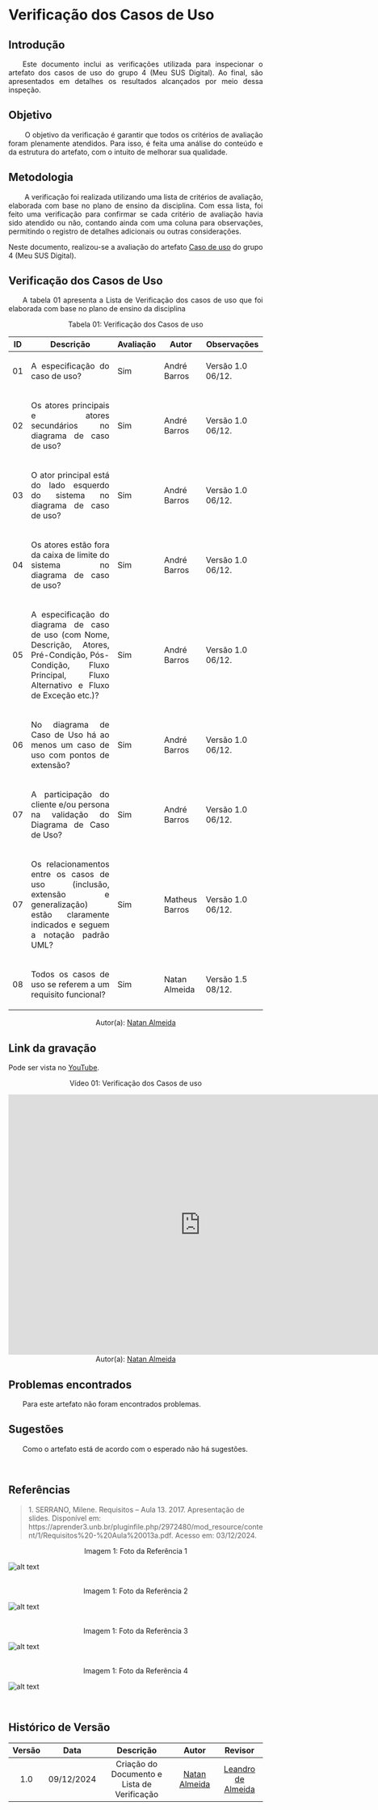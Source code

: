 #  Verificação dos Casos de Uso

## Introdução
<p align="justify">
&emsp;&emsp;Este documento inclui as verificações utilizada para inspecionar o artefato dos casos de uso do grupo 4 (Meu SUS Digital). Ao final, são apresentados em detalhes os resultados alcançados por meio dessa inspeção.
</p>

## Objetivo
<p align="justify">
&emsp;&emsp; O objetivo da verificação é garantir que todos os critérios de avaliação foram plenamente atendidos. Para isso, é feita uma análise do conteúdo e da estrutura do artefato, com o intuito de melhorar sua qualidade.
</p>

## Metodologia
<p align="justify">
&emsp;&emsp; A verificação foi realizada utilizando uma lista de critérios de avaliação, elaborada com base no plano de ensino da disciplina. Com essa lista, foi feito uma verificação para confirmar se cada critério de avaliação havia sido atendido ou não, contando ainda com uma coluna para observações, permitindo o registro de detalhes adicionais ou outras considerações.

Neste documento, realizou-se a avaliação do artefato <a href="https://requisitos-de-software.github.io/2024.2-MeuSUSDigital/modelagem/caso-de-uso/">Caso de uso</a> do grupo 4 (Meu SUS Digital).
</p>


## Verificação dos Casos de Uso
<p align="justify">
&emsp;&emsp;A tabela 01 apresenta a Lista de Verificação dos casos de uso que foi elaborada com base no plano de ensino da disciplina
</p>

<center>Tabela 01: Verificação dos Casos de uso</center>


| **ID** | **Descrição**                                                                                                                                             | **Avaliação** | **Autor**      | **Observações**              |
|--------|-----------------------------------------------------------------------------------------------------------------------------------------------------------|---------------|----------------|------------------------------|
| 01     | <p align="justify">A especificação do caso de uso?</p>                                                                                                | Sim           | André Barros   | Versão 1.0  06/12.          |
| 02     | <p align="justify">Os atores principais e atores secundários no diagrama de caso de uso? </p> | Sim           | André Barros   | Versão 1.0  06/12.          |
| 03     | <p align="justify">O ator principal está do lado esquerdo do sistema no diagrama de caso de uso? </p> | Sim           | André Barros   | Versão 1.0  06/12.          |
| 04     | <p align="justify">Os atores estão fora da caixa de limite do sistema no diagrama de caso de uso? </p> | Sim           | André Barros   | Versão 1.0  06/12.          |
| 05     | <p align="justify">A especificação do diagrama de caso de uso (com Nome, Descrição, Atores, Pré-Condição, Pós-Condição, Fluxo Principal, Fluxo Alternativo e Fluxo de Exceção etc.)?</p> | Sim           | André Barros   | Versão 1.0  06/12.          |
| 06     | <p align="justify">No diagrama de Caso de Uso há ao menos um caso de uso com pontos de extensão?  </p> | Sim           | André Barros   | Versão 1.0  06/12.          |
| 07     | <p align="justify">A participação do cliente e/ou persona na validação do Diagrama de Caso de Uso?</p>                                             | Sim           | André Barros   | Versão 1.0  06/12.          |
| 07     | <p align="justify">Os relacionamentos entre os casos de uso (inclusão, extensão e generalização) estão claramente indicados e seguem a notação padrão UML?</p>                                             | Sim           | Matheus Barros   | Versão 1.0  06/12.          |
| 08     | <p align="justify">Todos os casos de uso se referem a um requisito funcional?</p> | Sim           | Natan Almeida   | Versão 1.5  08/12.          |




<center>
 Autor(a): <a href="https://github.com/natanalmeida03" target = "_blank">Natan Almeida</a></h6>
</center>

## Link da gravação
Pode ser vista no [YouTube](https://youtu.be/EdjAVLEXQPw).</p>

<center>
    <p>Vídeo 01: Verificação dos Casos de uso</p>
    <iframe width="760" height="515" src="https://www.youtube.com/embed/EdjAVLEXQPw?si=3APMorKxXEwsgzNE" title="YouTube video player" frameborder="0" allow="accelerometer; autoplay; clipboard-write; encrypted-media; gyroscope; picture-in-picture; web-share" referrerpolicy="strict-origin-when-cross-origin" allowfullscreen></iframe>
    Autor(a): <a href="https://github.com/natanalmeida03" target = "_blank">Natan Almeida</a></h6>
</center>

## Problemas encontrados
<p align="justify">&emsp;&emsp;Para este artefato não foram encontrados problemas.</p>


## Sugestões
<p align="justify">&emsp;&emsp;Como o artefato está de acordo com o esperado não há sugestões.</p>

<br>

## Referências

> <p id="1">1. SERRANO, Milene. Requisitos – Aula 13. 2017. Apresentação de slides. Disponível em: https://aprender3.unb.br/pluginfile.php/2972480/mod_resource/content/1/Requisitos%20-%20Aula%20013a.pdf. Acesso em: 03/12/2024.
</p>
<center><figcaption>Imagem 1: Foto da Referência 1</figcaption> </center>

![alt text](../../assets/casos_de_uso.png)

<br>

<center><figcaption>Imagem 1: Foto da Referência 2</figcaption> </center>

![alt text](../../assets/fluxo_principal.png)

<br>

<center><figcaption>Imagem 1: Foto da Referência 3</figcaption> </center>

![alt text](../../assets/fluxo_alternativo.png)

<br>

<center><figcaption>Imagem 1: Foto da Referência 4</figcaption> </center>

![alt text](../../assets/fluxo_exceção.png)

<br>

## Histórico de Versão

| Versão |    Data    |      Descrição       |  Autor  | Revisor |
| :----: | :--------: | :------------------: | :-----: | :-----: |
|  1.0   | 09/12/2024 | Criação do Documento e Lista de Verificação | [Natan Almeida](https://github.com/natanalmeida03) | [Leandro de Almeida](https://github.com/leomitx10) |




